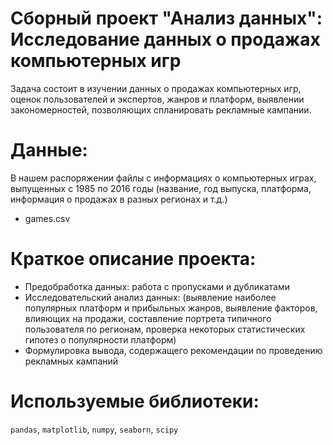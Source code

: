 # Сборный проект "Анализ данных": Исследование данных о продажах компьютерных игр
Задача состоит в изучении данных о продажах компьютерных игр, оценок пользователей и экспертов, жанров и платформ, выявлении закономерностей, позволяющих спланировать рекламные кампании.
# Данные:
В нашем распоряжении файлы с информациях о компьютерных играх, выпущенных с 1985 по 2016 годы (название, год выпуска, платформа, информация о продажах в разных регионах и т.д.)
- games.csv
# Краткое описание проекта:
- Предобработка данных: работа с пропусками и дубликатами
- Исследовательский анализ данных: (выявление наиболее популярных платформ и прибыльных жанров,  выявление факторов, влияющих на продажи, составление портрета типичного пользователя по регионам, проверка некоторых статистических гипотез о популярности платформ)
- Формулировка вывода, содержащего рекомендации по проведению рекламных кампаний

# Используемые библиотеки:
`pandas`, `matplotlib`, `numpy`, `seaborn`, `scipy`

